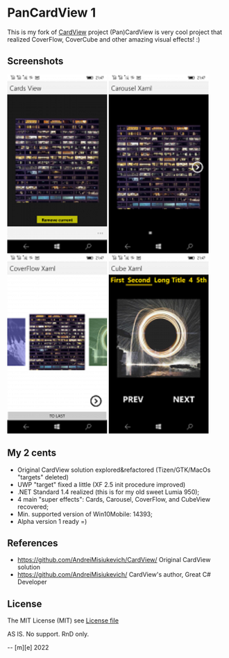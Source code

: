 # PanCardView 1

This is my fork of [CardView](https://github.com/AndreiMisiukevich/CardView) project
(Pan)CardView is very cool project that realized CoverFlow, CoverCube and other amazing visual effects! :)

## Screenshots

![screenshot1](Images/shot1.png)
![screenshot2](Images/shot2.png)
![screenshot3](Images/shot3.png)
![screenshot4](Images/shot4.png)

## My 2 cents

- Original CardView solution explored&refactored (Tizen/GTK/MacOs "targets" deleted)
- UWP "target" fixed a little (XF 2.5 init procedure improved) 
- .NET Standard 1.4 realized (this is for my old sweet Lumia 950);
- 4 main "super effects": Cards, Carousel, CoverFlow, and CubeView recovered;
- Min. supported version of Win10Mobile: 14393;
- Alpha version 1 ready =) 
 

## References

- https://github.com/AndreiMisiukevich/CardView/ Original CardView solution
- https://github.com/AndreiMisiukevich/ CardView's author, Great C# Developer 

## License
The MIT License (MIT) see [License file](LICENSE)

AS IS. No support. RnD only.

-- [m][e] 2022

